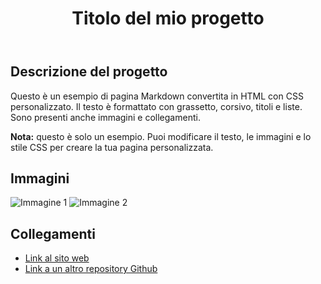 <!DOCTYPE html>
<html lang="it">
<head>
  <meta charset="UTF-8">
  <meta name="viewport" content="width=device-width, initial-scale=1.0">
  <title>Pagina Markdown con stile</title>
  <link rel="stylesheet" href="./documentation/style.css">
</head>
<body>
  <header>
    <h1>Titolo del mio progetto</h1>
  </header>
  <main>
    <section>
      <h2>Descrizione del progetto</h2>
      <p>
        Questo è un esempio di pagina Markdown convertita in HTML con CSS personalizzato. Il testo è formattato con grassetto, corsivo, titoli e liste. Sono presenti anche immagini e collegamenti.
      </p>
      <p>
        <strong>Nota:</strong> questo è solo un esempio. Puoi modificare il testo, le immagini e lo stile CSS per creare la tua pagina personalizzata.
      </p>
    </section>
    <section>
      <h2>Immagini</h2>
      <img src="immagine1.jpg" alt="Immagine 1">
      <img src="immagine2.jpg" alt="Immagine 2">
    </section>
    <section>
      <h2>Collegamenti</h2>
      <ul>
        <li><a href="https://www.example.com">Link al sito web</a></li>
        <li><a href="https://github.com/example/repo">Link a un altro repository Github</a></li>
      </ul>
    </section>
  </main>
</body>
</html>
